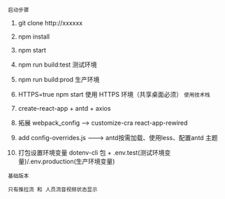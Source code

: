 
`启动步骤`

1. git clone http://xxxxxx

2. npm install

3. npm start

4. npm run build:test 测试环境

5. npm run build:prod 生产环境

6. HTTPS=true npm start 使用 HTTPS 环境（共享桌面必须） 
`使用技术栈`


1. create-react-app + antd + axios

2. 拓展 webpack_config  --> customize-cra react-app-rewired 

3. add config-overrides.js ---> antd按需加载、使用less、配置antd 主题

4. 打包设置环境变量  dotenv-cli 包 + .env.test(测试环境变量)/.env.production(生产环境变量)




`基础版本`

    只有推拉流 和 人员流音视频状态显示